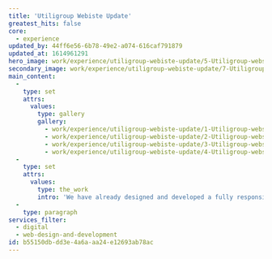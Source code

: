 ```yaml
---
title: 'Utiligroup Webiste Update'
greatest_hits: false
core:
  - experience
updated_by: 44ff6e56-6b78-49e2-a074-616caf791879
updated_at: 1614961291
hero_image: work/experience/utiligroup-webiste-update/5-Utiligroup-website-update-v2.jpg
secondary_image: work/experience/utiligroup-webiste-update/7-Utiligroup-website-update-v2.jpg
main_content:
  -
    type: set
    attrs:
      values:
        type: gallery
        gallery:
          - work/experience/utiligroup-webiste-update/1-Utiligroup-website-update-v2.jpg
          - work/experience/utiligroup-webiste-update/2-Utiligroup-website-update-v2.jpg
          - work/experience/utiligroup-webiste-update/3-Utiligroup-website-update-v2.jpg
          - work/experience/utiligroup-webiste-update/4-Utiligroup-website-update-v2.jpg
  -
    type: set
    attrs:
      values:
        type: the_work
        intro: 'We have already designed and developed a fully responsive website for Utiligroup. One that functions beautifully across desktop, tablet and mobile devices; user experience really is key these days. With a new vision for the business, Utiligroup wanted to take the site in a slightly new direction, so once the creative strategy was in place, we began work on making sure that anyone visiting their website could instantly see they are an industry leading software provider with a technical but exciting approach to what they do. A combination of fluid layered pages built up with strong graphical content and energetic motion graphics has helped deliver the website Utiligroup desire.'
  -
    type: paragraph
services_filter:
  - digital
  - web-design-and-development
id: b55150db-dd3e-4a6a-aa24-e12693ab78ac
---
```

